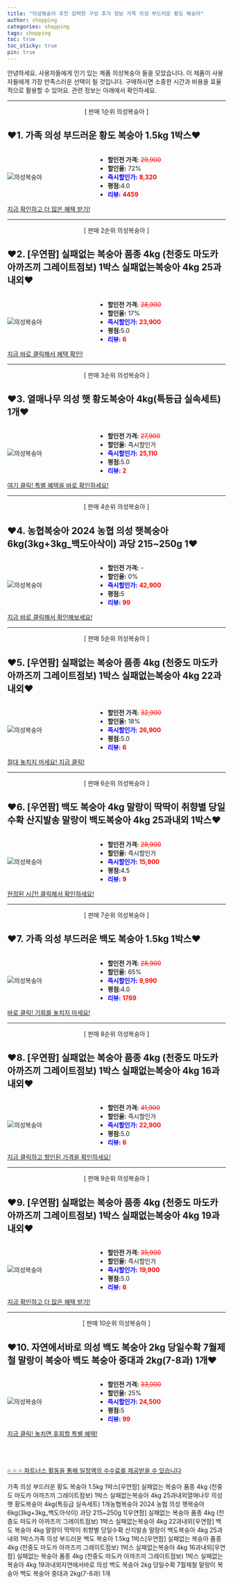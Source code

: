 ```yaml
---
title: "의성복숭아 추천 강력한 구성 추가 정보 가족 의성 부드러운 황도 복숭아"
author: shopping
categories: shopping
tags: shopping
toc: true
toc_sticky: true
pin: true
---
```

안녕하세요. 사용자들에게 인기 있는 제품 의성복숭아 들을 모았습니다. 이 제품이 사용자들에게 가장 만족스러운 선택이 될 것입니다. 구매하시면 소중한 시간과 비용을 효율적으로 활용할 수 있어요. 관련 정보는 아래에서 확인하세요.

---
<p class="toplist" style="margin: 0 auto; display: block; width: fit-content;">[ 판매 1순위 의성복숭아 ]</p>

<h2><strong>❤️1. 가족 의성 부드러운 황도 복숭아 1.5kg 1박스❤️</strong></h2>

<div style="display: flex; align-items: center;">
    <div style="flex: 0.4;">
        <img src="https://thumbnail10.coupangcdn.com/thumbnails/remote/230x230ex/image/retail/images/3238183316448954-4088fee5-bba7-4b95-b58a-baf9c3c969d8.jpg" alt="의성복숭아" style="max-width: 100%;">
    </div>
    <div style="flex: 0.6; margin-left: 10px;">
        <ul>
            <li><strong>할인전 가격:</strong> <del style="color: red;">29,900</del></li>
            <li><strong>할인율:</strong> 72%</li>
            <li><span style='color:blue'><strong>즉시할인가:</strong></span> <span style='color:red'><strong>8,320</strong></span></li>
            <li><strong>평점:</strong>4.0</li>
            <li><span style='color:blue'><strong>리뷰:</strong></span> <span style='color:red'><strong>4459</strong></span></li>
        </ul>
    </div>
</div>
<div class="center">
    <a href="https://selin100587.github.io?lptag=AF9450613&subid=githubio&pageKey=7441982343&traceid=V0-153&itemId=9637459778&vendorItemId=76921721976" class="myButton">
        지금 확인하고 더 많은 혜택 받기!
    </a>
</div>


---
<p class="toplist" style="margin: 0 auto; display: block; width: fit-content;">[ 판매 2순위 의성복숭아 ]</p>

<h2><strong>❤️2. [우연팜] 실패없는 복숭아 품종 4kg (천중도 마도카 아까즈끼 그레이트점보) 1박스 실패없는복숭아 4kg 25과내외❤️</strong></h2>

<div style="display: flex; align-items: center;">
    <div style="flex: 0.4;">
        <img src="https://thumbnail10.coupangcdn.com/thumbnails/remote/230x230ex/image/vendor_inventory/5977/d6859e7a926ab72d8d5b6eae3c05c069347c565aee9455d0de00c8cf1fdd.jpg" alt="의성복숭아" style="max-width: 100%;">
    </div>
    <div style="flex: 0.6; margin-left: 10px;">
        <ul>
            <li><strong>할인전 가격:</strong> <del style="color: red;">28,900</del></li>
            <li><strong>할인율:</strong> 17%</li>
            <li><span style='color:blue'><strong>즉시할인가:</strong></span> <span style='color:red'><strong>23,900</strong></span></li>
            <li><strong>평점:</strong>5.0</li>
            <li><span style='color:blue'><strong>리뷰:</strong></span> <span style='color:red'><strong>6</strong></span></li>
        </ul>
    </div>
</div>
<div class="center">
    <a href="https://selin100587.github.io?lptag=AF9450613&subid=githubio&pageKey=8239593280&traceid=V0-153&itemId=23714051836&vendorItemId=90738931135" class="myButton">
        지금 바로 클릭해서 혜택 확인!
    </a>
</div>


---
<p class="toplist" style="margin: 0 auto; display: block; width: fit-content;">[ 판매 3순위 의성복숭아 ]</p>

<h2><strong>❤️3. 열매나무 의성 햇 황도복숭아 4kg(특등급 실속세트) 1개❤️</strong></h2>

<div style="display: flex; align-items: center;">
    <div style="flex: 0.4;">
        <img src="https://thumbnail7.coupangcdn.com/thumbnails/remote/230x230ex/image/vendor_inventory/203b/3519a93addd00059810a74af811bbd684e8fe30d2dbf585fbd786a2fcd3e.jpg" alt="의성복숭아" style="max-width: 100%;">
    </div>
    <div style="flex: 0.6; margin-left: 10px;">
        <ul>
            <li><strong>할인전 가격:</strong> <del style="color: red;">27,900</del></li>
            <li><strong>할인율:</strong> 즉시할인가</li>
            <li><span style='color:blue'><strong>즉시할인가:</strong></span> <span style='color:red'><strong>25,110</strong></span></li>
            <li><strong>평점:</strong>5.0</li>
            <li><span style='color:blue'><strong>리뷰:</strong></span> <span style='color:red'><strong>2</strong></span></li>
        </ul>
    </div>
</div>
<div class="center">
    <a href="https://selin100587.github.io?lptag=AF9450613&subid=githubio&pageKey=8209960320&traceid=V0-153&itemId=23561187443&vendorItemId=90587172725" class="myButton">
        여기 클릭! 특별 혜택을 바로 확인하세요!
    </a>
</div>


---
<p class="toplist" style="margin: 0 auto; display: block; width: fit-content;">[ 판매 4순위 의성복숭아 ]</p>

<h2><strong>❤️4. 농협복숭아 2024 농협 의성 햇복숭아 6kg(3kg+3kg_백도아삭이) 과당 215~250g 1❤️</strong></h2>

<div style="display: flex; align-items: center;">
    <div style="flex: 0.4;">
        <img src="https://thumbnail6.coupangcdn.com/thumbnails/remote/230x230ex/image/vendor_inventory/06de/ed394219e283a5036c2048fbfb6fc33417dc8bf0691430ef0b8214f3eb23.jpg" alt="의성복숭아" style="max-width: 100%;">
    </div>
    <div style="flex: 0.6; margin-left: 10px;">
        <ul>
            <li><strong>할인전 가격:</strong> <del style="color: red;">-</del></li>
            <li><strong>할인율:</strong> 0%</li>
            <li><span style='color:blue'><strong>즉시할인가:</strong></span> <span style='color:red'><strong>42,900</strong></span></li>
            <li><strong>평점:</strong>5</li>
            <li><span style='color:blue'><strong>리뷰:</strong></span> <span style='color:red'><strong>99</strong></span></li>
        </ul>
    </div>
</div>
<div class="center">
    <a href="https://selin100587.github.io?lptag=AF9450613&subid=githubio&pageKey=8243409329&traceid=V0-153&itemId=23722973391&vendorItemId=90747793070" class="myButton">
        지금 바로 클릭해서 확인해보세요!
    </a>
</div>


---
<p class="toplist" style="margin: 0 auto; display: block; width: fit-content;">[ 판매 5순위 의성복숭아 ]</p>

<h2><strong>❤️5. [우연팜] 실패없는 복숭아 품종 4kg (천중도 마도카 아까즈끼 그레이트점보) 1박스 실패없는복숭아 4kg 22과내외❤️</strong></h2>

<div style="display: flex; align-items: center;">
    <div style="flex: 0.4;">
        <img src="https://thumbnail10.coupangcdn.com/thumbnails/remote/230x230ex/image/vendor_inventory/5977/d6859e7a926ab72d8d5b6eae3c05c069347c565aee9455d0de00c8cf1fdd.jpg" alt="의성복숭아" style="max-width: 100%;">
    </div>
    <div style="flex: 0.6; margin-left: 10px;">
        <ul>
            <li><strong>할인전 가격:</strong> <del style="color: red;">32,900</del></li>
            <li><strong>할인율:</strong> 18%</li>
            <li><span style='color:blue'><strong>즉시할인가:</strong></span> <span style='color:red'><strong>26,900</strong></span></li>
            <li><strong>평점:</strong>5.0</li>
            <li><span style='color:blue'><strong>리뷰:</strong></span> <span style='color:red'><strong>6</strong></span></li>
        </ul>
    </div>
</div>
<div class="center">
    <a href="https://selin100587.github.io?lptag=AF9450613&subid=githubio&pageKey=8239593280&traceid=V0-153&itemId=23714051839&vendorItemId=90738931147" class="myButton">
        절대 놓치지 마세요! 지금 클릭!
    </a>
</div>


---
<p class="toplist" style="margin: 0 auto; display: block; width: fit-content;">[ 판매 6순위 의성복숭아 ]</p>

<h2><strong>❤️6. [우연팜] 백도 복숭아 4kg 말랑이 딱딱이 취향별 당일수확 산지발송 말랑이 백도복숭아 4kg 25과내외 1박스❤️</strong></h2>

<div style="display: flex; align-items: center;">
    <div style="flex: 0.4;">
        <img src="https://thumbnail9.coupangcdn.com/thumbnails/remote/230x230ex/image/vendor_inventory/bf21/f0b56373516026ef1ce67f2bd63d541d3023b140f10b2c845e1470ffe58c.jpg" alt="의성복숭아" style="max-width: 100%;">
    </div>
    <div style="flex: 0.6; margin-left: 10px;">
        <ul>
            <li><strong>할인전 가격:</strong> <del style="color: red;">28,900</del></li>
            <li><strong>할인율:</strong> 즉시할인가</li>
            <li><span style='color:blue'><strong>즉시할인가:</strong></span> <span style='color:red'><strong>15,900</strong></span></li>
            <li><strong>평점:</strong>4.5</li>
            <li><span style='color:blue'><strong>리뷰:</strong></span> <span style='color:red'><strong>9</strong></span></li>
        </ul>
    </div>
</div>
<div class="center">
    <a href="https://selin100587.github.io?lptag=AF9450613&subid=githubio&pageKey=8215308402&traceid=V0-153&itemId=23596080400&vendorItemId=90621931521" class="myButton">
        한정된 시간! 클릭해서 확인하세요!
    </a>
</div>


---
<p class="toplist" style="margin: 0 auto; display: block; width: fit-content;">[ 판매 7순위 의성복숭아 ]</p>

<h2><strong>❤️7. 가족 의성 부드러운 백도 복숭아 1.5kg 1박스❤️</strong></h2>

<div style="display: flex; align-items: center;">
    <div style="flex: 0.4;">
        <img src="https://thumbnail6.coupangcdn.com/thumbnails/remote/230x230ex/image/retail/images/4543345777176248-837b8ae0-3412-48e2-8301-29bcc506dc6c.jpg" alt="의성복숭아" style="max-width: 100%;">
    </div>
    <div style="flex: 0.6; margin-left: 10px;">
        <ul>
            <li><strong>할인전 가격:</strong> <del style="color: red;">28,900</del></li>
            <li><strong>할인율:</strong> 65%</li>
            <li><span style='color:blue'><strong>즉시할인가:</strong></span> <span style='color:red'><strong>9,990</strong></span></li>
            <li><strong>평점:</strong>4.0</li>
            <li><span style='color:blue'><strong>리뷰:</strong></span> <span style='color:red'><strong>1769</strong></span></li>
        </ul>
    </div>
</div>
<div class="center">
    <a href="https://selin100587.github.io?lptag=AF9450613&subid=githubio&pageKey=7441947446&traceid=V0-153&itemId=9728070465&vendorItemId=77011879221" class="myButton">
        바로 클릭! 기회를 놓치지 마세요!
    </a>
</div>


---
<p class="toplist" style="margin: 0 auto; display: block; width: fit-content;">[ 판매 8순위 의성복숭아 ]</p>

<h2><strong>❤️8. [우연팜] 실패없는 복숭아 품종 4kg (천중도 마도카 아까즈끼 그레이트점보) 1박스 실패없는복숭아 4kg 16과내외❤️</strong></h2>

<div style="display: flex; align-items: center;">
    <div style="flex: 0.4;">
        <img src="https://thumbnail10.coupangcdn.com/thumbnails/remote/230x230ex/image/vendor_inventory/5977/d6859e7a926ab72d8d5b6eae3c05c069347c565aee9455d0de00c8cf1fdd.jpg" alt="의성복숭아" style="max-width: 100%;">
    </div>
    <div style="flex: 0.6; margin-left: 10px;">
        <ul>
            <li><strong>할인전 가격:</strong> <del style="color: red;">41,900</del></li>
            <li><strong>할인율:</strong> 즉시할인가</li>
            <li><span style='color:blue'><strong>즉시할인가:</strong></span> <span style='color:red'><strong>22,900</strong></span></li>
            <li><strong>평점:</strong>5.0</li>
            <li><span style='color:blue'><strong>리뷰:</strong></span> <span style='color:red'><strong>6</strong></span></li>
        </ul>
    </div>
</div>
<div class="center">
    <a href="https://selin100587.github.io?lptag=AF9450613&subid=githubio&pageKey=8239593280&traceid=V0-153&itemId=23714051830&vendorItemId=90738931127" class="myButton">
        지금 클릭하고 할인된 가격을 확인하세요!
    </a>
</div>


---
<p class="toplist" style="margin: 0 auto; display: block; width: fit-content;">[ 판매 9순위 의성복숭아 ]</p>

<h2><strong>❤️9. [우연팜] 실패없는 복숭아 품종 4kg (천중도 마도카 아까즈끼 그레이트점보) 1박스 실패없는복숭아 4kg 19과내외❤️</strong></h2>

<div style="display: flex; align-items: center;">
    <div style="flex: 0.4;">
        <img src="https://thumbnail10.coupangcdn.com/thumbnails/remote/230x230ex/image/vendor_inventory/5977/d6859e7a926ab72d8d5b6eae3c05c069347c565aee9455d0de00c8cf1fdd.jpg" alt="의성복숭아" style="max-width: 100%;">
    </div>
    <div style="flex: 0.6; margin-left: 10px;">
        <ul>
            <li><strong>할인전 가격:</strong> <del style="color: red;">35,900</del></li>
            <li><strong>할인율:</strong> 즉시할인가</li>
            <li><span style='color:blue'><strong>즉시할인가:</strong></span> <span style='color:red'><strong>19,900</strong></span></li>
            <li><strong>평점:</strong>5.0</li>
            <li><span style='color:blue'><strong>리뷰:</strong></span> <span style='color:red'><strong>6</strong></span></li>
        </ul>
    </div>
</div>
<div class="center">
    <a href="https://selin100587.github.io?lptag=AF9450613&subid=githubio&pageKey=8239593280&traceid=V0-153&itemId=23714051826&vendorItemId=90738931116" class="myButton">
        지금 확인하고 더 많은 혜택 받기!
    </a>
</div>


---
<p class="toplist" style="margin: 0 auto; display: block; width: fit-content;">[ 판매 10순위 의성복숭아 ]</p>

<h2><strong>❤️10. 자연에서바로 의성 백도 복숭아 2kg 당일수확 7월제철 말랑이 복숭아 백도 복숭아 중대과 2kg(7-8과) 1개❤️</strong></h2>

<div style="display: flex; align-items: center;">
    <div style="flex: 0.4;">
        <img src="https://thumbnail6.coupangcdn.com/thumbnails/remote/230x230ex/image/vendor_inventory/07b6/3fd84b0335a08381cb187c4d5b8561d6b19d95cdf64ccd28fd8563a1fcda.jpg" alt="의성복숭아" style="max-width: 100%;">
    </div>
    <div style="flex: 0.6; margin-left: 10px;">
        <ul>
            <li><strong>할인전 가격:</strong> <del style="color: red;">33,000</del></li>
            <li><strong>할인율:</strong> 25%</li>
            <li><span style='color:blue'><strong>즉시할인가:</strong></span> <span style='color:red'><strong>24,500</strong></span></li>
            <li><strong>평점:</strong>5</li>
            <li><span style='color:blue'><strong>리뷰:</strong></span> <span style='color:red'><strong>99</strong></span></li>
        </ul>
    </div>
</div>
<div class="center">
    <a href="https://selin100587.github.io?lptag=AF9450613&subid=githubio&pageKey=8195003482&traceid=V0-153&itemId=23467039080&vendorItemId=90493615375" class="myButton">
        지금 클릭! 놓치면 후회할 특별 혜택!
    </a>
</div>

<br><br><br>[💦 💦 💦 파트너스 활동을 통해 일정액의 수수료를 제공받을 수 있습니다](https://link.coupang.com/a/bcpT2c)<br><br>가족 의성 부드러운 황도 복숭아 1.5kg 1박스[우연팜] 실패없는 복숭아 품종 4kg (천중도 마도카 아까즈끼 그레이트점보) 1박스 실패없는복숭아 4kg 25과내외열매나무 의성 햇 황도복숭아 4kg(특등급 실속세트) 1개농협복숭아 2024 농협 의성 햇복숭아 6kg(3kg+3kg_백도아삭이) 과당 215~250g 1[우연팜] 실패없는 복숭아 품종 4kg (천중도 마도카 아까즈끼 그레이트점보) 1박스 실패없는복숭아 4kg 22과내외[우연팜] 백도 복숭아 4kg 말랑이 딱딱이 취향별 당일수확 산지발송 말랑이 백도복숭아 4kg 25과내외 1박스가족 의성 부드러운 백도 복숭아 1.5kg 1박스[우연팜] 실패없는 복숭아 품종 4kg (천중도 마도카 아까즈끼 그레이트점보) 1박스 실패없는복숭아 4kg 16과내외[우연팜] 실패없는 복숭아 품종 4kg (천중도 마도카 아까즈끼 그레이트점보) 1박스 실패없는복숭아 4kg 19과내외자연에서바로 의성 백도 복숭아 2kg 당일수확 7월제철 말랑이 복숭아 백도 복숭아 중대과 2kg(7-8과) 1개